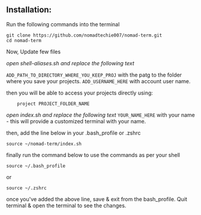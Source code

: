 ## Installation:

Run the following commands into the terminal


```shell
git clone https://github.com/nomadtechie007/nomad-term.git
cd nomad-term
```
Now, Update few files 

*open shell-aliases.sh and replace the following text*

`ADD_PATH_TO_DIRECTORY_WHERE_YOU_KEEP_PROJ` with the patg to the folder where you save your projects.
`ADD_USERNAME_HERE` with account user name.

then you will be able to access your projects directly using:
```shell
	project PROJECT_FOLDER_NAME
```

*open index.sh and replace the following text*
`YOUR_NAME_HERE` with your name - this will provide a customized terminal with your name.

then, add the line below in your .bash_profile or .zshrc
```shell
source ~/nomad-term/index.sh
```

finally run the command below to use the commands as per your shell
```shell
source ~/.bash_profile 
```
or

```shell
source ~/.zshrc
```
once you've added the above line, save & exit from the bash_profile. Quit terminal & open the terminal to see the changes.

